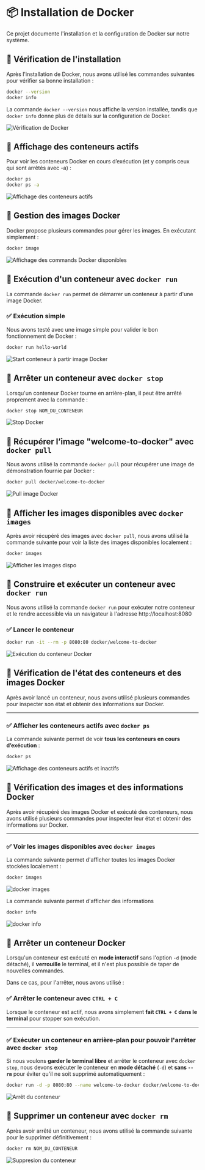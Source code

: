# 📦 Installation de Docker

Ce projet documente l'installation et la configuration de Docker sur notre système.

## 🔹 Vérification de l'installation

Après l'installation de Docker, nous avons utilisé les commandes suivantes pour vérifier sa bonne installation :

```sh
docker --version
docker info
```

La commande `docker --version` nous affiche la version installée, tandis que `docker info` donne plus de détails sur la configuration de Docker.

![Vérification de Docker](image/image.png)

## 🔹 Affichage des conteneurs actifs

Pour voir les conteneurs Docker en cours d’exécution (et y compris ceux qui sont arrêtés avec -a) :

```sh
docker ps
docker ps -a
```
![Affichage des conteneurs actifs](image/image2.png)

## 🔹 Gestion des images Docker

Docker propose plusieurs commandes pour gérer les images. En exécutant simplement :

```sh
docker image
```

![Affichage des commands Docker disponibles](image/image3.png)

## 🔹 Exécution d'un conteneur avec `docker run`

La commande `docker run` permet de démarrer un conteneur à partir d'une image Docker.

### ✅ Exécution simple
Nous avons testé avec une image simple pour valider le bon fonctionnement de Docker :

```sh
docker run hello-world
```

![Start conteneur à partir image Docker](image/image4.png)

## 🔹 Arrêter un conteneur avec `docker stop`

Lorsqu'un conteneur Docker tourne en arrière-plan, il peut être arrêté proprement avec la commande :

```sh
docker stop NOM_DU_CONTENEUR
```

![Stop Docker](image/image5.png)

## 🔹 Récupérer l’image "welcome-to-docker" avec `docker pull`

Nous avons utilisé la commande `docker pull` pour récupérer une image de démonstration fournie par Docker :

```sh
docker pull docker/welcome-to-docker
```

![Pull image Docker](image/image6.png)

## 🔹 Afficher les images disponibles avec `docker images`

Après avoir récupéré des images avec `docker pull`, nous avons utilisé la commande suivante pour voir la liste des images disponibles localement :

```sh
docker images
```

![Afficher les images dispo](image/image7.png)

## 🔹 Construire et exécuter un conteneur avec `docker run`

Nous avons utilisé la commande `docker run` pour exécuter notre conteneur et le rendre accessible via un navigateur à l'adresse http://localhost:8080

### ✅ Lancer le conteneur

```sh
docker run -it --rm -p 8080:80 docker/welcome-to-docker
```

![Exécution du conteneur Docker](image/image8.png)

## 🔹 Vérification de l'état des conteneurs et des images Docker

Après avoir lancé un conteneur, nous avons utilisé plusieurs commandes pour inspecter son état et obtenir des informations sur Docker.

---

### ✅ Afficher les conteneurs actifs avec `docker ps`

La commande suivante permet de voir **tous les conteneurs en cours d’exécution** :

```sh
docker ps
```

![Affichage des conteneurs actifs et inactifs](image/image9.png)

## 🔹 Vérification des images et des informations Docker

Après avoir récupéré des images Docker et exécuté des conteneurs, nous avons utilisé plusieurs commandes pour inspecter leur état et obtenir des informations sur Docker.

---

### ✅ Voir les images disponibles avec `docker images`

La commande suivante permet d'afficher toutes les images Docker stockées localement :

```sh
docker images
```
![docker images](image/image10.png)

La commande suivante permet d'afficher des informations 

```sh
docker info
```
![docker info](image/image11.png)

## 🔹 Arrêter un conteneur Docker

Lorsqu'un conteneur est exécuté en **mode interactif** sans l'option `-d` (mode détaché), il **verrouille** le terminal, et il n'est plus possible de taper de nouvelles commandes.

Dans ce cas, pour l'arrêter, nous avons utilisé :

### ✅ Arrêter le conteneur avec `CTRL + C`

Lorsque le conteneur est actif, nous avons simplement **fait `CTRL + C` dans le terminal** pour stopper son exécution.

---

### ✅ Exécuter un conteneur en arrière-plan pour pouvoir l'arrêter avec `docker stop`

Si nous voulons **garder le terminal libre** et arrêter le conteneur avec `docker stop`, nous devons exécuter le conteneur en **mode détaché** (`-d`) et **sans `--rm`** pour éviter qu'il ne soit supprimé automatiquement :

```sh
docker run -d -p 8080:80 --name welcome-to-docker docker/welcome-to-docker
```

![Arrêt du conteneur](image/image13.png)

## 🔹 Supprimer un conteneur avec `docker rm`

Après avoir arrêté un conteneur, nous avons utilisé la commande suivante pour le supprimer définitivement :

```sh
docker rm NOM_DU_CONTENEUR
```
![Suppresion du conteneur](image/image14.png)